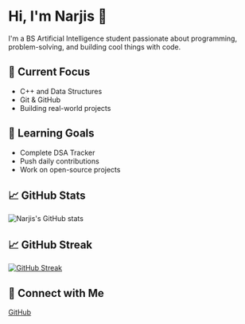 # Hi, I'm Narjis 👋

I'm a BS Artificial Intelligence student passionate about programming, problem-solving, and building cool things with code.

## 🚀 Current Focus
- C++ and Data Structures
- Git & GitHub
- Building real-world projects

## 🌱 Learning Goals
- Complete DSA Tracker
- Push daily contributions
- Work on open-source projects

## 📈 GitHub Stats
![Narjis's GitHub stats](https://github-readme-stats.vercel.app/api?username=NARJISFATIMA79&show_icons=true&theme=radical)

## 📈 GitHub Streak
[![GitHub Streak](https://streak-stats.demolab.com?user=NARJISFATIMA79&theme=radical)](https://git.io/streak-stats)

## 🔗 Connect with Me
[GitHub](https://github.com/NARJISFATIMA79)

